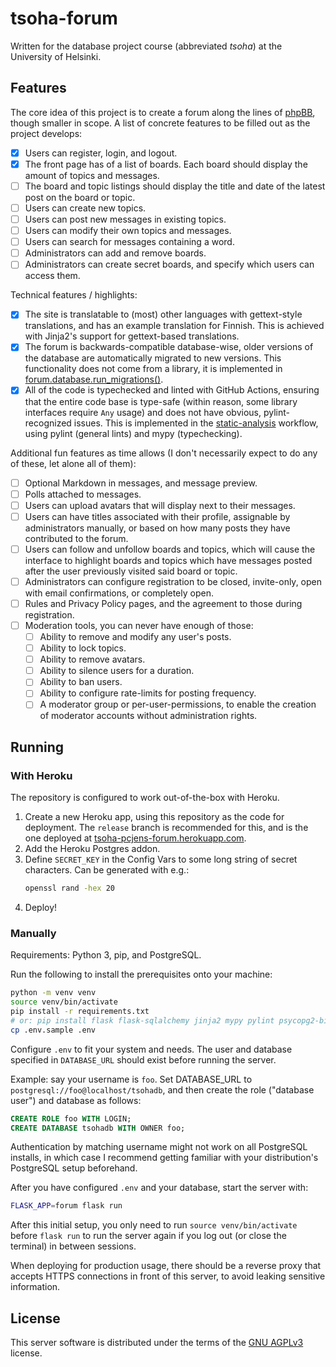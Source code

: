 # tsoha-forum
Written for the database project course (abbreviated *tsoha*) at the
University of Helsinki.

## Features

The core idea of this project is to create a forum along the lines of
[phpBB](https://www.phpbb.com/community/), though smaller in scope. A
list of concrete features to be filled out as the project develops:

- [x] Users can register, login, and logout.
- [x] The front page has of a list of boards. Each board should
      display the amount of topics and messages.
- [ ] The board and topic listings should display the title and date
      of the latest post on the board or topic.
- [ ] Users can create new topics.
- [ ] Users can post new messages in existing topics.
- [ ] Users can modify their own topics and messages.
- [ ] Users can search for messages containing a word.
- [ ] Administrators can add and remove boards.
- [ ] Administrators can create secret boards, and specify which users
      can access them.

Technical features / highlights:

- [x] The site is translatable to (most) other languages with
      gettext-style translations, and has an example translation for
      Finnish. This is achieved with Jinja2's support for
      gettext-based translations.
- [x] The forum is backwards-compatible database-wise, older versions
      of the database are automatically migrated to new versions. This
      functionality does not come from a library, it is implemented in
      [forum.database.run_migrations()](https://github.com/pcjens/tsoha-forum/blob/main/forum/database.py).
- [x] All of the code is typechecked and linted with GitHub Actions,
      ensuring that the entire code base is type-safe (within reason,
      some library interfaces require `Any` usage) and does not have
      obvious, pylint-recognized issues. This is implemented in the
      [static-analysis](https://github.com/pcjens/tsoha-forum/actions/workflows/static-analysis.yml)
      workflow, using pylint (general lints) and mypy (typechecking).

Additional fun features as time allows (I don't necessarily expect to
do any of these, let alone all of them):

- [ ] Optional Markdown in messages, and message preview.
- [ ] Polls attached to messages.
- [ ] Users can upload avatars that will display next to their
      messages.
- [ ] Users can have titles associated with their profile, assignable
      by administrators manually, or based on how many posts they have
      contributed to the forum.
- [ ] Users can follow and unfollow boards and topics, which will
      cause the interface to highlight boards and topics which have
      messages posted after the user previously visited said board or
      topic.
- [ ] Administrators can configure registration to be closed,
      invite-only, open with email confirmations, or completely open.
- [ ] Rules and Privacy Policy pages, and the agreement to those
      during registration.
- [ ] Moderation tools, you can never have enough of those:
  - [ ] Ability to remove and modify any user's posts.
  - [ ] Ability to lock topics.
  - [ ] Ability to remove avatars.
  - [ ] Ability to silence users for a duration.
  - [ ] Ability to ban users.
  - [ ] Ability to configure rate-limits for posting frequency.
  - [ ] A moderator group or per-user-permissions, to enable the
        creation of moderator accounts without administration rights.

## Running

### With Heroku

The repository is configured to work out-of-the-box with Heroku.

1. Create a new Heroku app, using this repository as the code for
   deployment. The `release` branch is recommended for this, and is
   the one deployed at
   [tsoha-pcjens-forum.herokuapp.com](https://tsoha-pcjens-forum.herokuapp.com/).
2. Add the Heroku Postgres addon.
3. Define `SECRET_KEY` in the Config Vars to some long string of
   secret characters. Can be generated with e.g.:
   ```sh
   openssl rand -hex 20
   ```
4. Deploy!

### Manually

Requirements: Python 3, pip, and PostgreSQL.

Run the following to install the prerequisites onto your machine:

```sh
python -m venv venv
source venv/bin/activate
pip install -r requirements.txt
# or: pip install flask flask-sqlalchemy jinja2 mypy pylint psycopg2-binary gunicorn python-dotenv
cp .env.sample .env
```

Configure `.env` to fit your system and needs. The user and database
specified in `DATABASE_URL` should exist before running the server.

Example: say your username is `foo`. Set DATABASE_URL to
`postgresql://foo@localhost/tsohadb`, and then create the role
("database user") and database as follows:

```sql
CREATE ROLE foo WITH LOGIN;
CREATE DATABASE tsohadb WITH OWNER foo;
```

Authentication by matching username might not work on all PostgreSQL
installs, in which case I recommend getting familiar with your
distribution's PostgreSQL setup beforehand.

After you have configured `.env` and your database, start the server
with:

```sh
FLASK_APP=forum flask run
```

After this initial setup, you only need to run `source
venv/bin/activate` before `flask run` to run the server again if you
log out (or close the terminal) in between sessions.

When deploying for production usage, there should be a reverse proxy
that accepts HTTPS connections in front of this server, to avoid
leaking sensitive information.

## License
This server software is distributed under the terms of the [GNU
AGPLv3](LICENSE) license.
